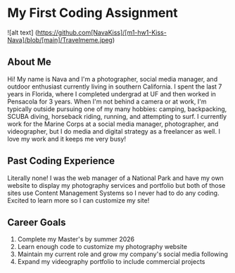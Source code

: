# My First Coding Assignment
![alt text] (https://github.com[NavaKiss]/[m1-hw1-Kiss-Nava]/blob/[main]/Travelmeme.jpeg)
## About Me
Hi! My name is Nava and I'm a photographer, social media manager, and outdoor enthusiast currently living in southern California. I spent the last 7 years in Florida, where I completed undergrad at UF and then worked in Pensacola for 3 years. When I'm not behind a camera or at work, I'm typically outside pursuing one of my many hobbies: camping, backpacking, SCUBA diving, horseback riding, running, and attempting to surf. I currently work for the Marine Corps at a social media manager, photographer, and videographer, but I do media and digital strategy as a freelancer as well. I love my work and it keeps me very busy!
## Past Coding Experience
Literally none! I was the web manager of a National Park and have my own website to display my photography services and portfolio but both of those sites use Content Management Systems so I never had to do any coding. Excited to learn more so I can customize my site!
## Career Goals
1. Complete my Master's by summer 2026
2. Learn enough code to customize my photography website
3. Maintain my current role and grow my company's social media following
4. Expand my videography portfolio to include commercial projects
